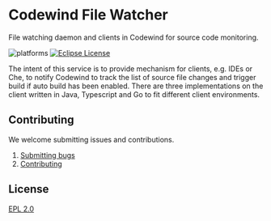 # Codewind File Watcher
File watching daemon and clients in Codewind for source code monitoring. 

![platforms](https://img.shields.io/badge/runtime-Java%20%7C%20Node%20%7C%20Go-yellow.svg)
[![Eclipse License](https://img.shields.io/badge/license-Eclipse-brightgreen.svg)](https://github.com/eclipse/codewind-filewatchers/blob/master/LICENSE)

The intent of this service is to provide mechanism for clients, e.g. IDEs or Che, to notify Codewind to track the list of source file changes and trigger build if auto build has been enabled. There are three implementations on the client written in Java, Typescript and Go to fit different client environments.

## Contributing
We welcome submitting issues and contributions.
1. [Submitting bugs](https://github.com/eclipse/codewind-filewatchers/issues)
2. [Contributing](CONTRIBUTING.md)

## License
[EPL 2.0](https://www.eclipse.org/legal/epl-2.0/)
